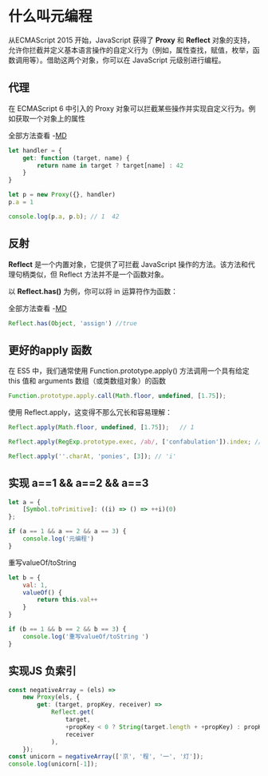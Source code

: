 # 什么叫元编程

从ECMAScript 2015 开始，JavaScript 获得了 **Proxy** 和 **Reflect** 对象的支持，允许你拦截并定义基本语言操作的自定义行为（例如，属性查找，赋值，枚举，函数调用等）。借助这两个对象，你可以在 JavaScript 元级别进行编程。

## 代理 
在 ECMAScript 6 中引入的 Proxy 对象可以拦截某些操作并实现自定义行为。例如获取一个对象上的属性

全部方法查看 -[MD](https://developer.mozilla.org/zh-CN/docs/Web/JavaScript/Reference/Global_Objects/Proxy)

```js
let handler = {
    get: function (target, name) {
        return name in target ? target[name] : 42
    }
}

let p = new Proxy({}, handler)
p.a = 1

console.log(p.a, p.b); // 1  42
```

## 反射

**Reflect** 是一个内置对象，它提供了可拦截 JavaScript 操作的方法。该方法和代理句柄类似，但 Reflect 方法并不是一个函数对象。


以 **Reflect.has()** 为例，你可以将 in 运算符作为函数：


全部方法查看 -[MD](https://developer.mozilla.org/zh-CN/docs/Web/JavaScript/Reference/Global_Objects/Reflect)

```js
Reflect.has(Object, 'assign') //true
```

## 更好的apply 函数

在 ES5 中，我们通常使用 Function.prototype.apply() 方法调用一个具有给定 this 值和 arguments 数组（或类数组对象）的函数


```js
Function.prototype.apply.call(Math.floor, undefined, [1.75]);
```

使用 Reflect.apply，这变得不那么冗长和容易理解：

```js
Reflect.apply(Math.floor, undefined, [1.75]);   // 1

Reflect.apply(RegExp.prototype.exec, /ab/, ['confabulation']).index; //4

Reflect.apply(''.charAt, 'ponies', [3]); // 'i'
```


## 实现 a==1 && a==2 && a==3

```js
let a = {
    [Symbol.toPrimitive]: ((i) => () => ++i)(0)
};

if (a == 1 && a == 2 && a == 3) {
    console.log('元编程')
}
```


重写valueOf/toString

```js
let b = {
    val: 1,
    valueOf() {
        return this.val++
    }
}

if (b == 1 && b == 2 && b == 3) {
    console.log('重写valueOf/toString ')
}

```

## 实现JS 负索引

```js
const negativeArray = (els) =>
    new Proxy(els, {
        get: (target, propKey, receiver) =>
            Reflect.get(
                target,
                +propKey < 0 ? String(target.length + +propKey) : propKey,
                receiver
            ),
    });
const unicorn = negativeArray(['京', '程', '一', '灯']);
console.log(unicorn[-1]);
```
